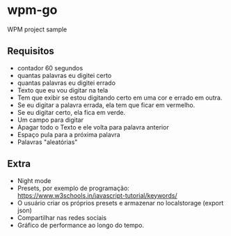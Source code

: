 # wpm-go
WPM project sample

## Requisitos
- contador 60 segundos
- quantas palavras eu digitei certo
- quantas palavras eu digitei errado
- Texto que eu vou digitar na tela
 - Tem que exibir se estou digitando certo em uma cor e errado em outra.
 - Se eu digitar a palavra errada, ela tem que ficar em vermelho.
 - Se eu digitar certo, ela fica em verde.
- Um campo para digitar
 - Apagar todo o Texto e ele volta para palavra anterior
 - Espaço pula para a próxima palavra
- Palavras "aleatórias"

## Extra
- Night mode
- Presets, por exemplo de programação: https://www.w3schools.in/javascript-tutorial/keywords/
- O usuário criar os próprios presets e armazenar no localstorage (export json)
- Compartilhar nas redes sociais
- Gráfico de performance ao longo do tempo.
